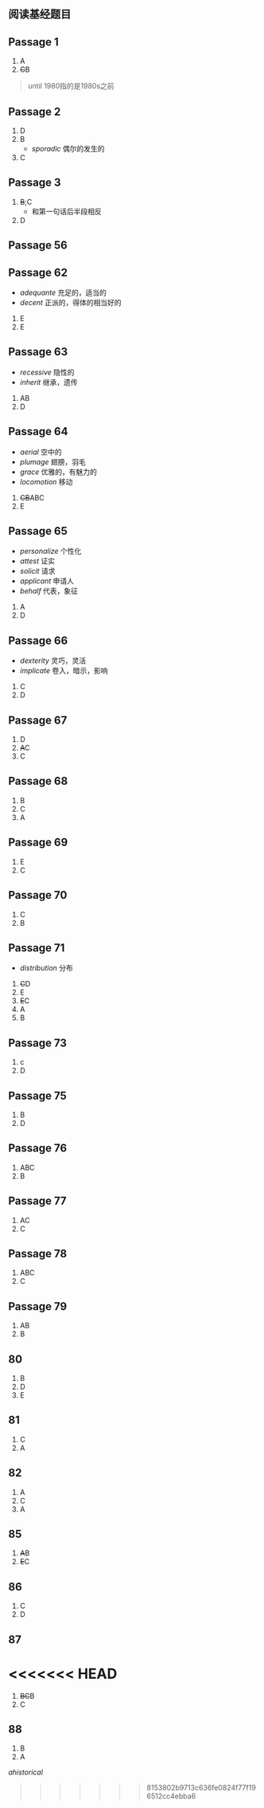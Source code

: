 ## 阅读基经题目

## Passage 1
           
1. A
2. ~~C~~B
> until 1980指的是1980s之前

## Passage 2
1. D
2. B
    - *sporadic* 偶尔的发生的
3. C

## Passage 3

1. ~~B~~;C
   - 和第一句话后半段相反
2. D

## Passage 56


## Passage 62

- *adequante* 充足的，适当的
- *decent* 正派的，得体的相当好的
1. E
2. E


## Passage 63

- *recessive* 隐性的
- *inherit* 继承，遗传

1. AB
2. D

## Passage 64

- *aerial* 空中的
- *plumage* 翅膀，羽毛
- *grace* 优雅的，有魅力的
- *locomotion* 移动

1. ~~CB~~ABC
2. E

## Passage 65

- *personalize* 个性化
- *attest* 证实
- *solicit* 请求
- *applicant* 申请人
- *behalf* 代表，象征

1. A
2. D

## Passage 66

- *dexterity* 灵巧，灵活
- *implicate* 卷入，暗示，影响

1. C
2. D

## Passage 67

1. D
2. ~~A~~C
3. C

## Passage 68

1. B
2. C
3. A

## Passage 69

1. E
2. C

## Passage 70

1. C
2. B

## Passage 71

- *distribution* 分布

1. ~~C~~D
2. E
3. ~~E~~C
4. A
5. B

## Passage 73

1. c
2. D

## Passage 75
1. B
2. D


## Passage 76

1. ABC
2. B

## Passage 77

1. AC
2. C


## Passage 78 

1. ABC
2. C

## Passage 79

1. AB
2. B

## 80

1. B
2. D
3. E

 ## 81 

 1. C
 2. A

## 82

1. A
2. C
3. A

## 85

1. ~~A~~B
2. ~~E~~C

## 86

1. C
2. D

## 87

<<<<<<< HEAD
=======
1. ~~BC~~B
2. C

## 88

1. B
2. A

*ahistorical*

>>>>>>> 8153802b9713c636fe0824f77f196512cc4ebba6

